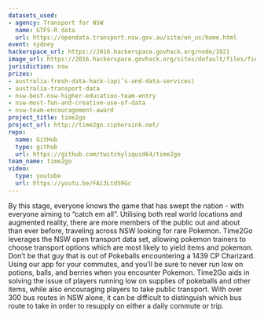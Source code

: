 ```yaml
---
datasets_used:
- agency: Transport for NSW
  name: GTFS-R data
  url: https://opendata.transport.nsw.gov.au/site/en_us/home.html
event: sydney
hackerspace_url: https://2016.hackerspace.govhack.org/node/1921
image_url: https://2016.hackerspace.govhack.org/sites/default/files/field/image/screen%20shot%202016-07-31%20at%203.46.07%20pm.png
jurisdiction: nsw
prizes:
- australia-fresh-data-hack-(api’s-and-data-services)
- australia-transport-data
- nsw-best-nsw-higher-education-team-entry
- nsw-most-fun-and-creative-use-of-data
- nsw-team-encouragement-award
project_title: time2go
project_url: http://time2go.ciphersink.net/
repo:
  name: GitHub
  type: github
  url: https://github.com/twitchyliquid64/time2go
team_name: time2go
video:
  type: youtube
  url: https://youtu.be/FAi3Ltd59Gc
---
```


By this stage, everyone knows the game that has swept the nation - with everyone aiming to “catch em all”. Utilising both real world locations and augmented reality, there are more members of the public out and about than ever before, traveling across NSW looking for rare Pokemon. 
Time2Go leverages the NSW open transport data set, allowing pokemon trainers to choose transport options which are most likely to yield items and pokemon. Don’t be that guy that is out of Pokeballs encountering a 1439 CP Charizard. Using our app for your commutes, and you’ll be sure to never run low on potions, balls, and berries when you encounter Pokemon.
Time2Go aids in solving the issue of players running low on supplies of pokeballs and other items, while also encouraging players to take public transport. With over 300 bus routes in NSW alone, it can be difficult to distinguish which bus route to take in order to resupply on either a daily commute or trip.